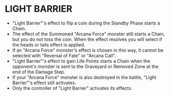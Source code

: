 
# LIGHT BARRIER

*   "Light Barrier"'s effect to flip a coin during the Standby Phase starts a Chain.
*   The effect of the Summoned "Arcana Force" monster still starts a Chain, but you do not toss the coin. When the effect resolves you will select if the heads or tails effect is applied.
*   If an "Arcana Force" monster's effect is chosen in this way, it cannot be selected with "Reversal of Fate" or "Arcana Call".
*   "Light Barrier"'s effect to gain Life Points starts a Chain when the opponent's monster is sent to the Graveyard or Removed Zone at the end of the Damage Step.
*   If your "Arcana Force" monster is also destroyed in the battle, "Light Barrier"'s effect still activates.
*   Only the controller of "Light Barrier" activates its effects.

  